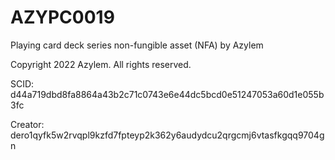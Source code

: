 # AZYPC0019
Playing card deck series non-fungible asset (NFA) by Azylem

Copyright 2022 Azylem. All rights reserved.

SCID: d44a719dbd8fa8864a43b2c71c0743e6e44dc5bcd0e51247053a60d1e055b3fc

Creator: dero1qyfk5w2rvqpl9kzfd7fpteyp2k362y6audydcu2qrgcmj6vtasfkgqq9704gn
